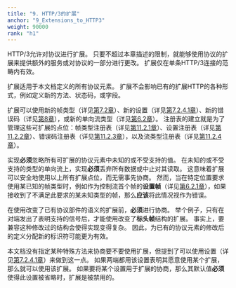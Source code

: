 ```yaml
---
title: "9. HTTP/3的扩展"
anchor: "9_Extensions_to_HTTP3"
weight: 90000
rank: "h1"
---
```


HTTP/3允许对协议进行扩展。
只要不超过本章描述的限制，就能够使用协议的扩展来提供额外的服务或对协议的一部分进行更改。
扩展仅在单条HTTP/3连接的范畴内有效。

扩展适用于本文档定义的所有协议元素。
扩展不会影响已有的扩展HTTP的各种形式，例如定义新的方法、状态码，或字段。

扩展可以使用新的帧类型（详见[第7.2章]()）、新的设置（详见[第7.2.4.1章]()）、新的错误码（详见[第8章]()），或新的单向流类型（详见[第6.2章]()）。
注册表的建立就是为了管理这些可扩展的点位：帧类型注册表（详见[第11.2.1章]()）、设置注册表（详见[第11.2.2章]()）、错误码注册表（详见[第11.2.3章]()），以及流类型注册表（详见[第11.2.4章]()）。

实现**必须**忽略所有可扩展的协议元素中未知的或不受支持的值。
在未知的或不受支持的类型的单向流上，实现**必须**丢弃所有数据或中止对其读取。
这意味着扩展可以安全地使用以上所有扩展点位，而无需事先协商。
然而，当在特定位置要求使用某已知的帧类型时，例如作为控制流首个帧的**设置帧**（详见[第6.2.1章]()），如果接收到了不满足此要求的某未知类型的帧，那么**应该**将此情况视作为错误。

在使用改变了已有协议部件的语义的扩展前，**必须**进行协商。
举个例子，只有在对端发出了表明支持的信号后，才能使用改变了**标头帧**结构的扩展。
事实上，要兼容这种修改过的结构会使得实现变得复杂。
因此，为已有的协议元素的修改后的定义分配新的标识符可能更为有效。

本文档没有指定某种特殊方法来协商要不要使用扩展，但提到了可以使用设置（详见[第7.2.4.1章]()）来做到这一点。
如果两端都用该设置表明其愿意使用某个扩展，那么就可以使用该扩展。
如果要将某个设置用于扩展的协商，那么其默认值**必须**使得此设置被省略时，扩展是被禁用的。
